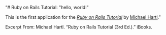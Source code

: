 “# Ruby on Rails Tutorial: "hello, world!"

This is the first application for the
[*Ruby on Rails Tutorial*](http://www.railstutorial.org/)
by [Michael Hartl](http://www.michaelhartl.com/).”

Excerpt From: Michael Hartl. “Ruby on Rails Tutorial (3rd Ed.).” iBooks. 